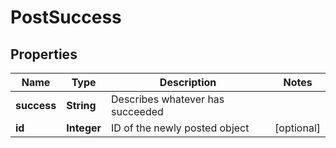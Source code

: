 

# PostSuccess

## Properties

Name | Type | Description | Notes
------------ | ------------- | ------------- | -------------
**success** | **String** | Describes whatever has succeeded | 
**id** | **Integer** | ID of the newly posted object |  [optional]



